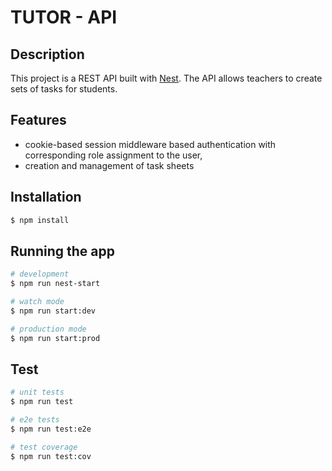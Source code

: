 # TUTOR - API

## Description

This project is a REST API built with [Nest](https://github.com/nestjs/nest).
The API allows teachers to create sets of tasks for students.

## Features

-   cookie-based session middleware based authentication with corresponding role
    assignment to the user,
-   creation and management of task sheets

## Installation

```bash
$ npm install
```

## Running the app

```bash
# development
$ npm run nest-start

# watch mode
$ npm run start:dev

# production mode
$ npm run start:prod
```

## Test

```bash
# unit tests
$ npm run test

# e2e tests
$ npm run test:e2e

# test coverage
$ npm run test:cov
```
